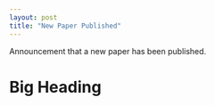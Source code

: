```yaml
---
layout: post
title: "New Paper Published"
---
```


Announcement that a new paper has been published. 

# Big Heading

